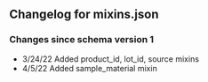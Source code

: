 ## Changelog for mixins.json

### Changes since schema version 1

* 3/24/22 Added product_id, lot_id, source mixins
* 4/5/22 Added sample_material mixin

